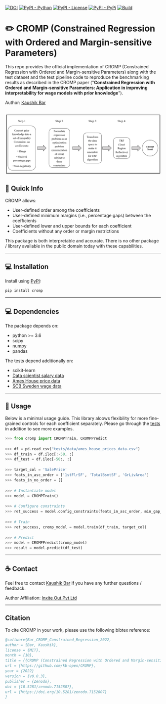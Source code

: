 [![DOI](https://zenodo.org/badge/545916375.svg)](https://zenodo.org/badge/latestdoi/545916375)
[![PyPI - Python](https://img.shields.io/badge/python-3.6%20|%203.7%20|%203.8%20|%203.9-blue.svg)](https://pypi.org/project/cromp/)
[![PyPI - License](https://img.shields.io/badge/license-MIT-green.svg)](https://github.com/kb-open/CROMP/blob/main/LICENSE.txt)
[![PyPI - PyPi](https://img.shields.io/pypi/v/cromp)](https://pypi.org/project/cromp/)
[![Build](https://img.shields.io/github/workflow/status/kb-open/CROMP/Test%20Build/main)](https://github.com/kb-open/CROMP/actions/)

# ✏️ CROMP (Constrained Regression with Ordered and Margin-sensitive Parameters) 
This repo provides the official implementation of CROMP (Constrained Regression with Ordered and Margin-sensitive Parameters) along with the test dataset and the test pipeline code to reproduce the benchmarking results as described in the CROMP paper ("**Constrained Regression with Ordered and Margin-sensitive Parameters: Application in improving interpretability for wage models with prior knowledge**").

Author: [Kaushik Bar](kb.opendev@gmail.com)

![](assets/model-workflow.png)
---------------------------
## 🎯 Quick Info
CROMP allows: 
* User-defined order among the coefficients
* User-defined minimum margins (i.e., percentage gaps) between the coefficients
* User-defined lower and upper bounds for each coefficient
* Coefficients without any order or margin restrictions

This package is both interpretable and accurate.
There is no other package / library available in the public domain today with these capabilities.

---------------------------
## 💻 Installation
Install using [PyPI](https://pypi.org/project/cromp/):
```bash
pip install cromp
```

---------------------------
## 💻 Dependencies
The package depends on:
* python >= 3.6
* scipy
* numpy
* pandas

The tests depend additionally on:
* scikit-learn
* [Data scientist salary data](https://www.kaggle.com/datasets/nikhilbhathi/data-scientist-salary-us-glassdoor?select=data_cleaned_2021.csv)
* [Ames House price data](https://www.kaggle.com/competitions/house-prices-advanced-regression-techniques/data?select=train.csv)
* [SCB Sweden wage data](https://www.statistikdatabasen.scb.se/pxweb/en/ssd/START__AM__AM0103__AM0103F/SLP1t12/table/tableViewLayout1/)

---------------------------
## 🚀 Usage
Below is a minimal usage guide. This library aloows flexibility for more fine-grained controls for each coefficient separately.
Please go through the [tests](https://github.com/kb-open/cromp/blob/main/tests/cromp_tests.py) in addition to see more examples.

```python
>>> from cromp import CROMPTrain, CROMPPredict

>>> df = pd.read_csv("tests/data/ames_house_prices_data.csv")
>>> df_train = df.iloc[:-50, :]
>>> df_test = df.iloc[-50:, :]

>>> target_col = 'SalePrice'
>>> feats_in_asc_order = ['1stFlrSF', 'TotalBsmtSF', 'GrLivArea']
>>> feats_in_no_order = []

>>> # Instantiate model
>>> model = CROMPTrain()

>>> # Configure constraints
>>> ret_success = model.config_constraints(feats_in_asc_order, min_gap_pct=0.5, feats_in_no_order, lb=0.0, ub=100.0, no_intercept=True)

>>> # Train
>>> ret_success, cromp_model = model.train(df_train, target_col)

>>> # Predict
>>> model = CROMPPredict(cromp_model)
>>> result = model.predict(df_test)
```

---------------------------
## ☕ Contact
Feel free to contact [Kaushik Bar](https://www.linkedin.com/in/iamkbar/) if you have any further questions / feedback.

Author Affiliation: [Inxite Out Pvt Ltd](https://inxiteout.ai/)

---------------------------
## Citation
To cite CROMP in your work, please use the following bibtex reference:

```bibtex
@software{Bar_CROMP_Constrained_Regression_2022,
author = {Bar, Kaushik},
license = {MIT},
month = {10},
title = {{CROMP (Constrained Regression with Ordered and Margin-sensitive Parameters)}},
url = {https://github.com/kb-open/CROMP},
year = {2022}
version = {v0.0.3},
publisher = {Zenodo},
doi = {10.5281/zenodo.7152807},
url = {https://doi.org/10.5281/zenodo.7152807}
}
```


